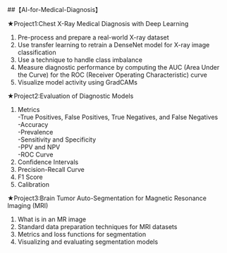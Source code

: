 ##【AI-for-Medical-Diagnosis】

★Project1:Chest X-Ray Medical Diagnosis with Deep Learning <br />

1. Pre-process and prepare a real-world X-ray dataset<br />
2. Use transfer learning to retrain a DenseNet model for X-ray image classification<br />
3. Use a technique to handle class imbalance<br />
4. Measure diagnostic performance by computing the AUC (Area Under the Curve) for the ROC (Receiver Operating Characteristic) curve<br />
5. Visualize model activity using GradCAMs<br />

★Project2:Evaluation of Diagnostic Models <br />

1. Metrics<br />
-True Positives, False Positives, True Negatives, and False Negatives<br />
-Accuracy<br />
-Prevalence<br />
-Sensitivity and Specificity<br />
-PPV and NPV<br />
-ROC Curve<br />
2. Confidence Intervals<br />
3. Precision-Recall Curve<br />
4. F1 Score<br />
5. Calibration<br />

★Project3:Brain Tumor Auto-Segmentation for Magnetic Resonance Imaging (MRI) <br />

1. What is in an MR image<br />
2. Standard data preparation techniques for MRI datasets<br />
3. Metrics and loss functions for segmentation<br />
4. Visualizing and evaluating segmentation models<br />
